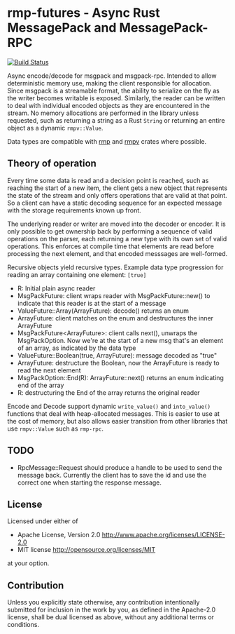 # rmp-futures - Async Rust MessagePack and MessagePack-RPC

[![Build Status](https://travis-ci.com/tylerwhall/rmp-futures.svg?branch=master)](https://travis-ci.com/github/tylerwhall/rmp-futures)

Async encode/decode for msgpack and msgpack-rpc. Intended to allow
deterministic memory use, making the client responsible for allocation. Since
msgpack is a streamable format, the ability to serialize on the fly as the
writer becomes writable is exposed. Similarly, the reader can be written to
deal with individual encoded objects as they are encountered in the stream.
No memory allocations are performed in the library unless requested, such as
returning a string as a Rust `String` or returning an entire object as a
dynamic `rmpv::Value`.

Data types are compatible with [rmp](https://crates.io/crates/rmp ) and
[rmpv](https://crates.io/crates/rmpv) crates where possible.

## Theory of operation

Every time some data is read and a decision point is reached, such as reaching
the start of a new item, the client gets a new object that represents the state
of the stream and only offers operations that are valid at that point. So a
client can have a static decoding sequence for an expected message with the
storage requirements known up front.

The underlying reader or writer are moved into the decoder or encoder. It is
only possible to get ownership back by performing a sequence of valid
operations on the parser, each returning a new type with its own set of valid
operations. This enforces at compile time that elements are read before
processing the next element, and that encoded messsages are well-formed.

Recursive objects yield recursive types. Example data type progression for
reading an array containing one element: `[true]`

- R: Initial plain async reader
- MsgPackFuture<R>: client wraps reader with MsgPackFuture::new() to indicate that this reader is at the start of a message
- ValueFuture::Array(ArrayFuture<R>): decode() returns an enum
- ArrayFuture<R>: client matches on the enum and destructures the inner ArrayFuture
- MsgPackFuture<ArrayFuture<R>>: client calls next(), unwraps the MsgPackOption. Now we're at the start of a new msg that's an element of an array, as indicated by the data type
- ValueFuture::Boolean(true, ArrayFuture<R>): message decoded as "true"
- ArrayFuture<R>: destructure the Boolean, now the ArrayFuture is ready to read the next element
- MsgPackOption::End(R): ArrayFuture::next() returns an enum indicating end of the array
- R: destructuring the End of the array returns the original reader

Encode and Decode support dynamic `write_value()` and `into_value()` functions
that deal with heap-allocated messages. This is easier to use at the cost of
memory, but also allows easier transition from other libraries that use
`rmpv::Value` such as `rmp-rpc`.


## TODO

- RpcMessage::Request should produce a handle to be used to send the message
  back. Currently the client has to save the id and use the correct one when
  starting the response message.

## License

Licensed under either of

* Apache License, Version 2.0 http://www.apache.org/licenses/LICENSE-2.0
* MIT license http://opensource.org/licenses/MIT

at your option.

## Contribution

Unless you explicitly state otherwise, any contribution intentionally submitted
for inclusion in the work by you, as defined in the Apache-2.0 license, shall be
dual licensed as above, without any additional terms or conditions.
